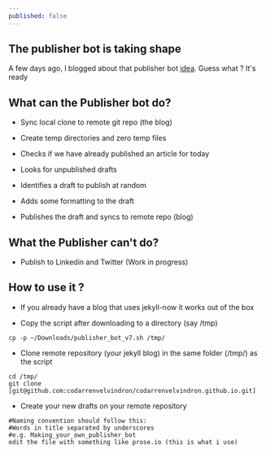 ```yaml
---
published: false
---
```


## The publisher bot is taking shape

A few days ago, I blogged about that publisher bot [idea](https://blog.codarren.com/Day3-Making_your_own_publisher_bot/).
Guess what ? It's ready

## What can the Publisher bot do?
 - Sync local clone to remote git repo (the blog)
 
 - Create temp directories and zero temp files
 
 - Checks if we have already published an article for today
 
 - Looks for unpublished drafts
 
 - Identifies a draft to publish at random
 
 - Adds some formatting to the draft
 
 - Publishes the draft and syncs to remote repo (blog)
 
## What the Publisher can't do?
 - Publish to Linkedin and Twitter (Work in progress)
 
## How to use it ?
- If you already have a blog that uses jekyll-now it works out of the box

- Copy the script after downloading to a directory (say /tmp)
```
cp -p ~/Downloads/publisher_bot_v7.sh /tmp/
```

- Clone remote repository (your jekyll blog) in the same folder (/tmp/) as the script
```
cd /tmp/
git clone [git@github.com:codarrenvelvindron/codarrenvelvindron.github.io.git]
```

- Create your new drafts on your remote repository
```
#Naming convention should follow this:
#Words in title separated by underscores
#e.g. Making_your_own_publisher_bot
edit the file with something like prose.io (this is what i use)
```


